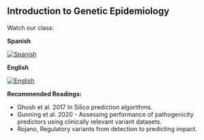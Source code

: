## Introduction to Genetic Epidemiology

Watch our class: 

**Spanish**

[![Spanish](https://img.youtube.com/vi/oCxnQW6H_kE/0.jpg)](https://youtube.com/watch?v=oCxnQW6H_kE)

**English** 

[![English](https://img.youtube.com/vi/nXLLRswT7rY/0.jpg)](https://youtube.com/watch?v=nXLLRswT7rY)

**Recommended Readings:**
- Ghosh et al. 2017 In Silico prediction algorithms.
- Gunning et al. 2020 - Assessing performance of pathogenicity predictors using clinically relevant variant datasets. 
- Rojano, Regulatory variants from detection to predicting impact.
